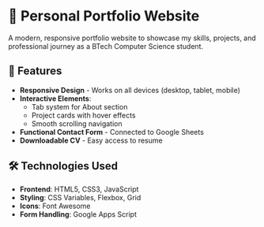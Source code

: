 # 🌟 Personal Portfolio Website

A modern, responsive portfolio website to showcase my skills, projects, and professional journey as a BTech Computer Science student.


## 🚀 Features

- **Responsive Design** - Works on all devices (desktop, tablet, mobile)
- **Interactive Elements**:
  - Tab system for About section
  - Project cards with hover effects
  - Smooth scrolling navigation
- **Functional Contact Form** - Connected to Google Sheets
- **Downloadable CV** - Easy access to resume

## 🛠 Technologies Used

- **Frontend**: HTML5, CSS3, JavaScript
- **Styling**: CSS Variables, Flexbox, Grid
- **Icons**: Font Awesome
- **Form Handling**: Google Apps Script

